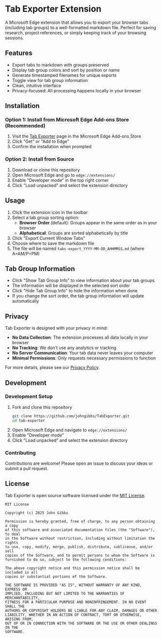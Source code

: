 # Tab Exporter Extension

A Microsoft Edge extension that allows you to export your browser tabs (including tab groups) to a well-formatted markdown file. Perfect for saving research, project references, or simply keeping track of your browsing sessions.

## Features

- Export tabs to markdown with groups preserved
- Display tab group colors and sort by position or name
- Generate timestamped filenames for unique exports
- Toggle view for tab group information
- Clean, intuitive interface
- Privacy-focused: All processing happens locally in your browser

## Installation

### Option 1: Install from Microsoft Edge Add-ons Store (Recommended)

1. Visit the [Tab Exporter](https://microsoftedge.microsoft.com/addons/detail/PLACEHOLDER-EXTENSION-ID) page in the Microsoft Edge Add-ons Store
2. Click "Get" or "Add to Edge"
3. Confirm the installation when prompted

### Option 2: Install from Source

1. Download or clone this repository
2. Open Microsoft Edge and go to `edge://extensions/`
3. Enable "Developer mode" in the top right corner
4. Click "Load unpacked" and select the extension directory

## Usage

1. Click the extension icon in the toolbar
2. Select a tab group sorting option:
   - **Browser Order** (default): Groups appear in the same order as in your browser
   - **Alphabetical**: Groups are sorted alphabetically by title
3. Click "Export Current Window Tabs"
4. Choose where to save the markdown file
5. The file will be named `tabs-export_YYYY-MM-DD_AHHMMSS.md` (where A=AM/P=PM)

## Tab Group Information

- Click "Show Tab Group Info" to view information about your tab groups
- The information will be displayed in the selected sort order
- Click "Hide Tab Group Info" to hide the information when done
- If you change the sort order, the tab group information will update automatically

## Privacy

Tab Exporter is designed with your privacy in mind:

- **No Data Collection**: The extension processes all data locally in your browser
- **No Tracking**: We don't use any analytics or tracking
- **No Server Communication**: Your tab data never leaves your computer
- **Minimal Permissions**: Only requests necessary permissions to function

For more details, please see our [Privacy Policy](./PRIVACY.md).

## Development

### Development Setup

1. Fork and clone this repository
   ```bash
   git clone https://github.com/johngibbs/TabExporter.git
   cd tab-exporter
   ```
2. Open Microsoft Edge and navigate to `edge://extensions/`
3. Enable "Developer mode"
4. Click "Load unpacked" and select the extension directory

### Contributing

Contributions are welcome! Please open an issue to discuss your ideas or submit a pull request.

## License

Tab Exporter is open source software licensed under the [MIT License](LICENSE).

```
MIT License

Copyright (c) 2025 John Gibbs

Permission is hereby granted, free of charge, to any person obtaining a copy
of this software and associated documentation files (the "Software"), to deal
in the Software without restriction, including without limitation the rights
to use, copy, modify, merge, publish, distribute, sublicense, and/or sell
copies of the Software, and to permit persons to whom the Software is
furnished to do so, subject to the following conditions:

The above copyright notice and this permission notice shall be included in all
copies or substantial portions of the Software.

THE SOFTWARE IS PROVIDED "AS IS", WITHOUT WARRANTY OF ANY KIND, EXPRESS OR
IMPLIED, INCLUDING BUT NOT LIMITED TO THE WARRANTIES OF MERCHANTABILITY,
FITNESS FOR A PARTICULAR PURPOSE AND NONINFRINGEMENT. IN NO EVENT SHALL THE
AUTHORS OR COPYRIGHT HOLDERS BE LIABLE FOR ANY CLAIM, DAMAGES OR OTHER
LIABILITY, WHETHER IN AN ACTION OF CONTRACT, TORT OR OTHERWISE, ARISING FROM,
OUT OF OR IN CONNECTION WITH THE SOFTWARE OR THE USE OR OTHER DEALINGS IN THE
SOFTWARE.
```
